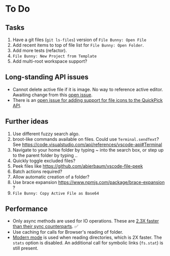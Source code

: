 # To Do

## Tasks

1. Have a git files (`git ls-files`) version of `File Bunny: Open File`
1. Add recent items to top of file list for `File Bunny: Open Folder`.
1. Add more tests (refactor).
1. `File Bunny: New Project from Template`
1. Add multi-root workspace support?

## Long-standing API issues

- Cannot delete active file if it is image. No way to reference active editor. Awaiting change from this [open issue](https://github.com/microsoft/vscode/issues/15178).
- There is an [open issue for adding support for file icons to the QuickPick API](https://github.com/microsoft/vscode/issues/59826).

## Further ideas

1. Use different fuzzy search algo.
1. broot-like commands available on files. Could use `Terminal.sendText`? See <https://code.visualstudio.com/api/references/vscode-api#Terminal>
1. Navigate to your home folder by typing ~ into the search box, or step up to the parent folder by typing ..
1. Quickly toggle excluded files?
1. Peek files like <https://github.com/abierbaum/vscode-file-peek>
1. Batch actions required?
1. Allow automatic creation of a folder?
1. Use brace expansion <https://www.npmjs.com/package/brace-expansion> ?
1. `File Bunny: Copy Active File as Base64`

## Performance

- Only async methods are used for IO operations. These are [2.3X faster than their sync counterparts](https://jinoantony.com/blog/async-vs-sync-nodejs-a-simple-benchmark). ✅
- Use caching for calls for Browser's reading of folder.
- [Modern mode](https://github.com/nodelib/nodelib/blob/master/packages/fs/fs.scandir/README.md#old-and-modern-mode) is used when reading directories, which is 2X faster. The `stats` option is disabled. An additional call for symbolic links (`fs.stat`) is still present.
